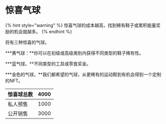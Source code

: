 # 惊喜气球

{% hint style="warning" %}
惊喜气球的成本越高，找到稀有鞋子或累积能量奖励的机会就越多。
{% endhint %}

将有三种惊喜的气球。

**\*黄气球：**你可以在初级或高级类别内获得不同类型的鞋子稀有性。

**\*蓝气球。**不同类型的工具或零食奖金。

**\*金色的气球。**我们都希望的气球，从更稀有的运动鞋到有机会得到一个定制的NFT。



| 惊喜球总数 | 4000 |
| ----- | ---- |
| 私人预售  | 1000 |
| 公开销售  | 3000 |

